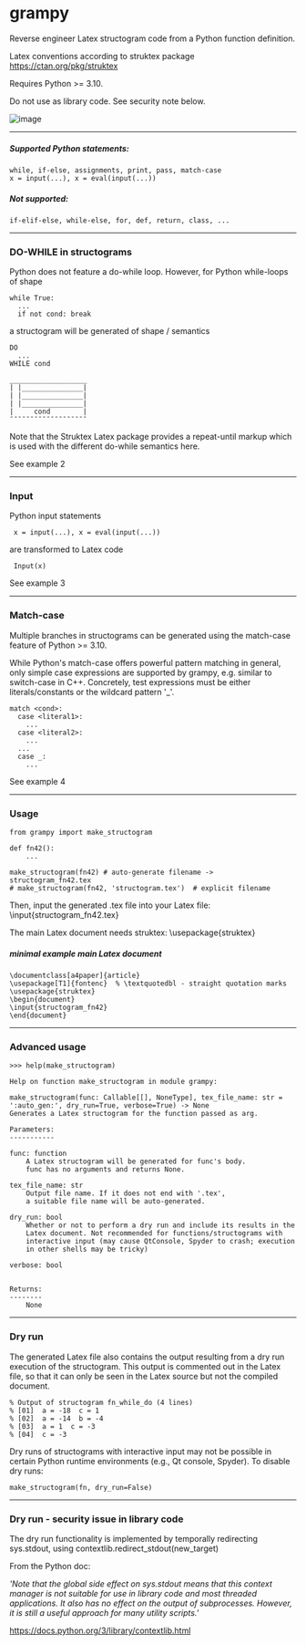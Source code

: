 # grampy
Reverse engineer Latex structogram code from a Python function definition.

Latex conventions according to struktex package
https://ctan.org/pkg/struktex

Requires Python >= 3.10.

Do not use as library code. See security note below.

![image](https://github.com/bjung801/grampy/assets/129518187/4232f66d-9d8a-4967-9118-16c950cabc0e)



--------------------------------------------------------------------------

##### Supported Python statements: 

    while, if-else, assignments, print, pass, match-case
    x = input(...), x = eval(input(...))

##### Not supported: 

    if-elif-else, while-else, for, def, return, class, ...
               
--------------------------------------------------------------------------

### DO-WHILE in structograms

Python does not feature a do-while loop. However, 
for Python while-loops of shape

    while True:
      ...
      if not cond: break

a structogram will be generated of shape / semantics

    DO
      ...
    WHILE cond

    ___________________
    | |_______________|
    | |_______________|
    | |_______________|
    |     cond        |
    ¯¯¯¯¯¯¯¯¯¯¯¯¯¯¯¯¯¯¯

Note that the Struktex Latex package provides a repeat-until markup which
is used with the different do-while semantics here.

See example 2

--------------------------------------------------------------------------

### Input


Python input statements

     x = input(...), x = eval(input(...))

are transformed to Latex code

     Input(x)

See example 3

--------------------------------------------------------------------------

### Match-case

Multiple branches in structograms can be generated using the match-case 
feature of Python >= 3.10. 

While Python's match-case offers powerful pattern matching in general, only
simple case expressions are supported by grampy, e.g. similar to switch-case 
in C++. Concretely, test expressions must be either literals/constants or the 
wildcard pattern '_'.

    match <cond>:
      case <literal1>:
        ...
      case <literal2>:
        ...
      ...
      case _:
        ...

See example 4

--------------------------------------------------------------------------

### Usage

    from grampy import make_structogram

    def fn42():
        ...

    make_structogram(fn42) # auto-generate filename -> structogram_fn42.tex
    # make_structogram(fn42, 'structogram.tex')  # explicit filename

Then, input the generated .tex file into your Latex file:
\input{structogram_fn42.tex}

The main Latex document needs struktex: \usepackage{struktex}

##### minimal example main Latex document

    \documentclass[a4paper]{article}
    \usepackage[T1]{fontenc}  % \textquotedbl - straight quotation marks
    \usepackage{struktex}
    \begin{document}
    \input{structogram_fn42}
    \end{document}


--------------------------------------------------------------------------

### Advanced usage

    >>> help(make_structogram)

    Help on function make_structogram in module grampy:

    make_structogram(func: Callable[[], NoneType], tex_file_name: str = ':auto_gen:', dry_run=True, verbose=True) -> None
    Generates a Latex structogram for the function passed as arg.
    
    Parameters:
    -----------
    
    func: function
        A Latex structogram will be generated for func's body.
        func has no arguments and returns None.
    
    tex_file_name: str
        Output file name. If it does not end with '.tex',
        a suitable file name will be auto-generated.
    
    dry_run: bool
        Whether or not to perform a dry run and include its results in the
        Latex document. Not recommended for functions/structograms with
        interactive input (may cause QtConsole, Spyder to crash; execution
        in other shells may be tricky)
 
    verbose: bool

        
    Returns:
    --------
        None

--------------------------------------------------------------------------

### Dry run

The generated Latex file also contains the output resulting from a dry run
execution of the structogram. This output is commented out in the Latex file,
so that it can only be seen in the Latex source but not the compiled document.

    % Output of structogram fn_while_do (4 lines)
    % [01]  a = -18  c = 1
    % [02]  a = -14  b = -4
    % [03]  a = 1  c = -3
    % [04]  c = -3

Dry runs of structograms with interactive input may not be possible in 
certain Python runtime environments (e.g., Qt console, Spyder).
To disable dry runs:

    make_structogram(fn, dry_run=False)

--------------------------------------------------------------------------    

### Dry run - security issue in library code

The dry run functionality is implemented by temporally redirecting sys.stdout, 
using contextlib.redirect_stdout(new_target)

From the Python doc:

*'Note that the global side effect on sys.stdout means that this context
manager is not suitable for use in library code and most threaded
applications. It also has no effect on the output of subprocesses.
However, it is still a useful approach for many utility scripts.'*

https://docs.python.org/3/library/contextlib.html
